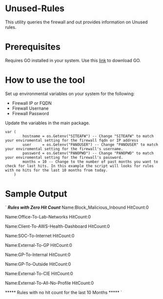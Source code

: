 # Unused-Rules

This utility queries the firewall and out provides information on Unused rules.

# Prerequisites
Requires GO installed in your system. Use this [link](https://go.dev/doc/install) to download GO.

# How to use the tool
Set up environmental variables on your system for the following:
* Firewall IP or FQDN
* Firewall Usernane
* Firewall Password

Update the variables in the main package.

```
var (
		hostname = os.Getenv("SITEAFW") -- Change "SITEAFW" to match your enviromental setting for the firewall fqdn or IP address
		user     = os.Getenv("PANOUSER") -- Change "PANOUSER" to match your enviromental setting for the firewall's username.
		password = os.Getenv("PANOPWD") -- Change "PANOPWD" to match your enviromental setting for the firewall's password.
		months = 10 -- Change to the number of past months you want to check for last hits. In this example the script will looks for rules with no hits for the last 10 months from today.
	)
```


# Sample Output
`
*****Rules with Zero Hit Count*****
Name:Block_Malicious_Inbound HitCount:0

Name:Office-To-Lab-Networks HitCount:0

Name:Client-To-AWS-Health-Dashboard HitCount:0

Name:SOC-To-Internet HitCount:0

Name:External-To-GP HitCount:0

Name:GP-To-Internal HitCount:0

Name:GP-To-Outside HitCount:0

Name:External-To-CIE HitCount:0

Name:External-To-All-No-Profile HitCount:0

***** Rules with no hit count for the last 10 Months *****
`